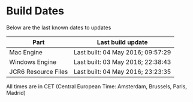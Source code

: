 # Build Dates

Below are the last known dates to updates

Part | Last build update
-----|-----
Mac Engine | Last built: 04 May 2016; 09:57:29
Windows Engine | Last built: 03 May 2016; 22:38:43
JCR6 Resource Files | Last built: 04 May 2016; 23:23:35
All times are in CET (Central European Time: Amsterdam, Brussels, Paris, Madrid)



